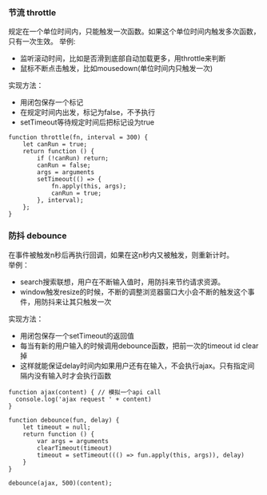 ### 节流 throttle 
规定在一个单位时间内，只能触发一次函数。如果这个单位时间内触发多次函数，只有一次生效。 
举例: 
- 监听滚动时间，比如是否滑到底部自动加载更多，用throttle来判断  
- 鼠标不断点击触发，比如mousedown(单位时间内只触发一次)  

实现方法： 
- 用闭包保存一个标记
- 在规定时间内出发，标记为false，不予执行
- setTimeout等待规定时间后把标记设为true   
```
function throttle(fn, interval = 300) {
    let canRun = true;
    return function () {
        if (!canRun) return;
        canRun = false;
        args = arguments
        setTimeout(() => {
            fn.apply(this, args);
            canRun = true;
        }, interval);
    };
}
```

### 防抖 debounce 
在事件被触发n秒后再执行回调，如果在这n秒内又被触发，则重新计时。   
举例： 
- search搜索联想，用户在不断输入值时，用防抖来节约请求资源。
- window触发resize的时候，不断的调整浏览器窗口大小会不断的触发这个事件，用防抖来让其只触发一次 

实现方法：   
- 用闭包保存一个setTimeout的返回值   
- 每当有新的用户输入的时候调用debounce函数，把前一次的timeout id clear掉  
- 这样就能保证delay时间内如果用户还有在输入，不会执行ajax。只有指定间隔内没有输入时才会执行函数      
```
function ajax(content) { // 模拟一个api call
  console.log('ajax request ' + content)
}

function debounce(fun, delay) {
    let timeout = null;
    return function () {
        var args = arguments
        clearTimeout(timeout)
        timeout = setTimeout((() => fun.apply(this, args)), delay)
    }
}

debounce(ajax, 500)(content);
```